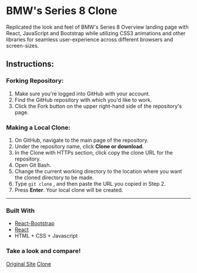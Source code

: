 # BMW's Series 8 Clone
Replicated the look and feel of BMW's Series 8 Overview landing page with React, JavaScript and Bootstrap while utilizing CSS3 animations and other libraries for seamless user-experience across different browsers and screen-sizes.

## **Instructions**:

### **Forking Repository**:

1. Make sure you're logged into GitHub with your account.
2. Find the GitHub repository with which you'd like to work.
3. Click the Fork button on the upper right-hand side of the repository's page.

### **Making a Local Clone**:

1. On GitHub, navigate to the main page of the repository.
2. Under the repository name, click **Clone or download**.
3. In the Clone with HTTPs section, click copy the clone URL for the repository.
4. Open Git Bash.
5. Change the current working directory to the location where you want the cloned directory to be made.
6. Type `git clone` , and then paste the URL you copied in Step 2.
7. Press **Enter**. Your local clone will be created.
   
---

### Built With

* [React-Bootstrap](https://react-bootstrap.github.io)
* [React](https://reactjs.org)
* HTML + CSS + Javascript

### Take a look and compare!
[Original Site](https://www.bmwusa.com/vehicles/8-series/coupe/overview.html)
[Clone](https://master.dc3x97xfmpg16.amplifyapp.com/)

